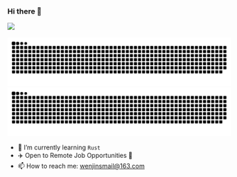### Hi there 👋

<!--
**wenjin1997/wenjin1997** is a ✨ _special_ ✨ repository because its `README.md` (this file) appears on your GitHub profile.

Here are some ideas to get you started:

- 🔭 I’m currently working on ...
- 🌱 I’m currently learning ...
- 👯 I’m looking to collaborate on ...
- 🤔 I’m looking for help with ...
- 💬 Ask me about ...
- 📫 How to reach me: ...
- 😄 Pronouns: ...
- ⚡ Fun fact: ...
-->





![](https://github-readme-stats.vercel.app/api?username=wenjin1997&show_icons=true&line_height=21&show_icons=true&theme=vue&hide_border=true)
<!--
![](https://github-readme-stats.vercel.app/api/top-langs/?username=wenjin1997&show_icons=true&layout=compact&theme=vue&hide_border=true&hide=html,css)
-->

![github contribution grid snake animation](https://raw.githubusercontent.com/wenjin1997/wenjin1997/output/github-contribution-grid-snake-dark.svg#gh-dark-mode-only)![github contribution grid snake animation](https://raw.githubusercontent.com/wenjin1997/wenjin1997/output/github-contribution-grid-snake.svg#gh-light-mode-only)

- 🌱 I’m currently learning `Rust`
- ✈️ Open to Remote Job Opportunities 🍻
- 📫 How to reach me: wenjinsmail@163.com
